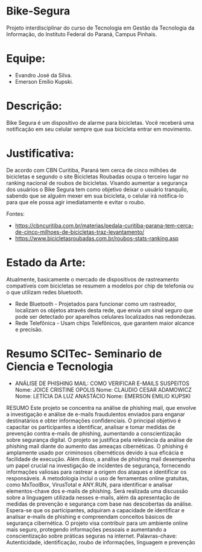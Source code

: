 # Bike-Segura
Projeto interdisciplinar do curso de Tecnologia em Gestão da Tecnologia da Informação, do Instituto Federal do Paraná, Campus Pinhais.


# Equipe:
- Evandro José da Silva.
- Emerson Emílio Kupski.

# Descrição:
Bike Segura é um dispositivo de alarme para bicicletas. Você receberá uma notificação em seu celular sempre que sua bicicleta entrar em movimento.

# Justificativa:
De acordo com CBN Curitiba, Paraná tem cerca de cinco milhões de bicicletas e segundo o site Bicicletas Roubadas ocupa o terceiro lugar no ranking nacional de roubos de bicicletas. Visando aumentar a segurança dos usuários o Bike Segura tem como objetivo deixar o usuário tranquilo, sabendo que se alguém mexer em sua bicicleta, o celular irá notifica-lo para que ele possa agir imediatamente e evitar o roubo.

Fontes:
- https://cbncuritiba.com.br/materias/pedala-curitiba-parana-tem-cerca-de-cinco-milhoes-de-bicicletas-traz-levantamento/
- https://www.bicicletasroubadas.com.br/roubos-stats-ranking.asp

# Estado da Arte:

Atualmente, basicamente o mercado de dispositivos de rastreamento compatíveis com bicicletas se resumem a modelos por chip de telefonia ou o que utilizam redes bluetooth.
- Rede Bluetooth - Projetados para funcionar como um rastreador, localizam os objetos através desta rede, que envia um sinal seguro que pode ser detectado por aparelhos celulares localizados nas redondezas.
- Rede Telefônica - Usam chips Telefônicos, que garantem maior alcance e precisão.

# Resumo SCITec- Seminario de Ciencia e Tecnologia

- ANÁLISE DE PHISHING MAIL: COMO VERIFICAR E-MAILS SUSPEITOS
Nome: JOICE CRISTINE OPOLIS
Nome: CLAUDIO CESAR ADAMOWICZ
Nome: LETÍCIA DA LUZ ANASTÁCIO
Nome: EMERSON EMILIO KUPSKI

RESUMO
Este projeto se concentra na análise de phishing mail, que envolve a investigação e análise 
de e-mails fraudulentos enviados para enganar destinatários e obter informações 
confidenciais. O principal objetivo é capacitar os participantes a identificar, analisar e tomar 
medidas de prevenção contra e-mails de phishing, aumentando a conscientização sobre 
segurança digital. O projeto se justifica pela relevância da análise de phishing mail diante 
do aumento das ameaças cibernéticas. O phishing é amplamente usado por criminosos 
cibernéticos devido à sua eficácia e facilidade de execução. Além disso, a análise de 
phishing mail desempenha um papel crucial na investigação de incidentes de segurança, 
fornecendo informações valiosas para rastrear a origem dos ataques e identificar os 
responsáveis. A metodologia inclui o uso de ferramentas online gratuitas, como MxToolBox, 
VirusTotal e ANY.RUN, para identificar e analisar elementos-chave dos e-mails de phishing. 
Será realizada uma discussão sobre a linguagem utilizada nesses e-mails, além da 
apresentação de medidas de prevenção e segurança com base nas descobertas da análise.
Espera-se que os participantes, adquiram a capacidade de identificar e analisar e-mails de 
phishing e compreendam conceitos básicos de segurança cibernética. O projeto visa 
contribuir para um ambiente online mais seguro, protegendo informações pessoais e 
aumentando a conscientização sobre práticas seguras na internet.
Palavras-chave: Autenticidade, identificação, roubo de informações, linguagem e 
prevenção


